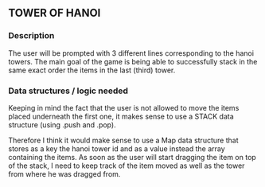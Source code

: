 ## TOWER OF HANOI

### Description

The user will be prompted with 3 different lines
corresponding to the hanoi towers. The main goal of the
game is being able to successfully stack in the same exact
order the items in the last (third) tower.

### Data structures / logic needed

Keeping in mind the fact that the user is not allowed to move
the items placed underneath the first one, it makes sense to
use a STACK data structure (using .push and .pop).

Therefore I think it would make sense to use a Map data structure
that stores as a key the hanoi tower id and as a value instead
the array containing the items. As soon as the user will start dragging
the item on top of the stack, I need to keep track of the item moved
as well as the tower from where he was dragged from.

